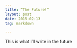 ```yaml
---
title: “The Future!”
layout: post
date: 2015-02-13 
tag: markdown

---
```


This is what I’ll write in the future